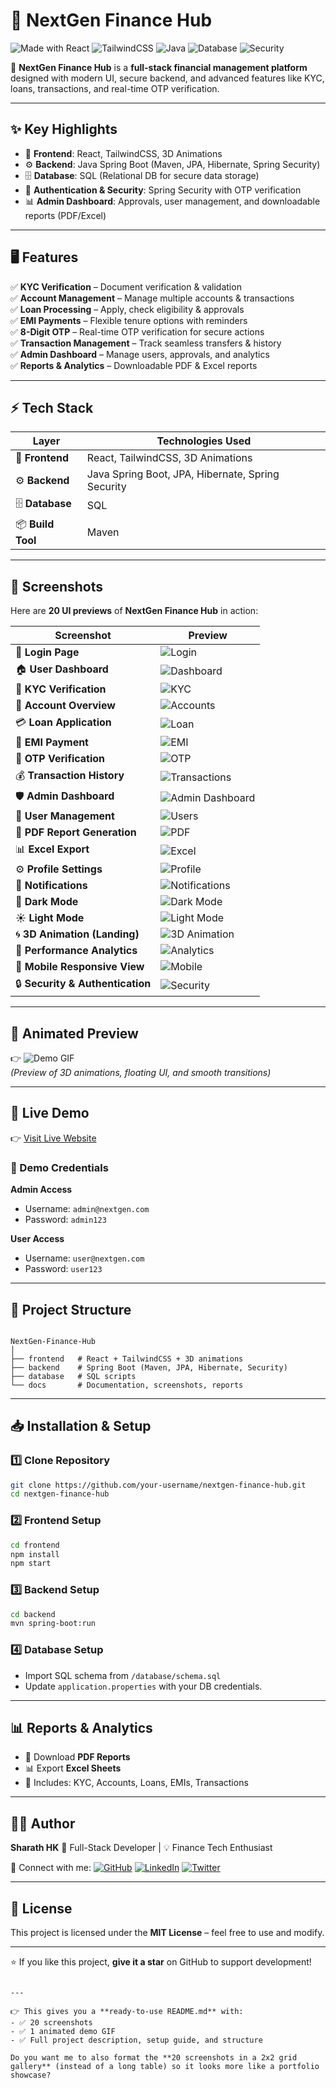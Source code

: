 
# 🌟 NextGen Finance Hub

![Made with React](https://img.shields.io/badge/Frontend-React-blue?logo=react)
![TailwindCSS](https://img.shields.io/badge/Styling-TailwindCSS-38bdf8?logo=tailwindcss)
![Java](https://img.shields.io/badge/Backend-Java%20Spring%20Boot-orange?logo=java)
![Database](https://img.shields.io/badge/Database-SQL-green?logo=mysql)
![Security](https://img.shields.io/badge/Security-Spring%20Security-critical?logo=springsecurity)

🚀 **NextGen Finance Hub** is a **full-stack financial management platform** designed with modern UI, secure backend, and advanced features like KYC, loans, transactions, and real-time OTP verification.

---

## ✨ Key Highlights

- 🎨 **Frontend**: React, TailwindCSS, 3D Animations  
- ⚙️ **Backend**: Java Spring Boot (Maven, JPA, Hibernate, Spring Security)  
- 🗄️ **Database**: SQL (Relational DB for secure data storage)  
- 🔑 **Authentication & Security**: Spring Security with OTP verification  
- 📊 **Admin Dashboard**: Approvals, user management, and downloadable reports (PDF/Excel)  

---

## 🖥️ Features

✅ **KYC Verification** – Document verification & validation  
✅ **Account Management** – Manage multiple accounts & transactions  
✅ **Loan Processing** – Apply, check eligibility & approvals  
✅ **EMI Payments** – Flexible tenure options with reminders  
✅ **8-Digit OTP** – Real-time OTP verification for secure actions  
✅ **Transaction Management** – Track seamless transfers & history  
✅ **Admin Dashboard** – Manage users, approvals, and analytics  
✅ **Reports & Analytics** – Downloadable PDF & Excel reports  

---

## ⚡ Tech Stack

| Layer      | Technologies Used |
|------------|------------------|
| 🎨 **Frontend** | React, TailwindCSS, 3D Animations |
| ⚙️ **Backend** | Java Spring Boot, JPA, Hibernate, Spring Security |
| 🗄️ **Database** | SQL |
| 📦 **Build Tool** | Maven |

---

## 📸 Screenshots

Here are **20 UI previews** of **NextGen Finance Hub** in action:

| Screenshot | Preview |
|------------|---------|
| 🔐 **Login Page** | ![Login](docs/screenshots/login.png) |
| 🏠 **User Dashboard** | ![Dashboard](docs/screenshots/dashboard.png) |
| 🪪 **KYC Verification** | ![KYC](docs/screenshots/kyc.png) |
| 🏦 **Account Overview** | ![Accounts](docs/screenshots/account-overview.png) |
| 💳 **Loan Application** | ![Loan](docs/screenshots/loan.png) |
| 📅 **EMI Payment** | ![EMI](docs/screenshots/emi.png) |
| 🔑 **OTP Verification** | ![OTP](docs/screenshots/otp.png) |
| 💰 **Transaction History** | ![Transactions](docs/screenshots/transactions.png) |
| 🛡️ **Admin Dashboard** | ![Admin Dashboard](docs/screenshots/admin-dashboard.png) |
| 👥 **User Management** | ![Users](docs/screenshots/user-management.png) |
| 📑 **PDF Report Generation** | ![PDF](docs/screenshots/pdf-report.png) |
| 📊 **Excel Export** | ![Excel](docs/screenshots/excel-export.png) |
| ⚙️ **Profile Settings** | ![Profile](docs/screenshots/profile-settings.png) |
| 🔔 **Notifications** | ![Notifications](docs/screenshots/notifications.png) |
| 🌙 **Dark Mode** | ![Dark Mode](docs/screenshots/dark-mode.png) |
| ☀️ **Light Mode** | ![Light Mode](docs/screenshots/light-mode.png) |
| 🌀 **3D Animation (Landing)** | ![3D Animation](docs/screenshots/3d-animation.png) |
| 🚀 **Performance Analytics** | ![Analytics](docs/screenshots/analytics.png) |
| 📱 **Mobile Responsive View** | ![Mobile](docs/screenshots/mobile.png) |
| 🔒 **Security & Authentication** | ![Security](docs/screenshots/security.png) |

---

## 🎥 Animated Preview

👉 ![Demo GIF](docs/screenshots/nextgen-demo.gif)  
*(Preview of 3D animations, floating UI, and smooth transitions)*  

---

## 🚀 Live Demo

👉 [Visit Live Website](https://nextgen-finance-hub.onrender.com/)  

### 🔑 Demo Credentials

**Admin Access**  
- Username: `admin@nextgen.com`  
- Password: `admin123`  

**User Access**  
- Username: `user@nextgen.com`  
- Password: `user123`  

---

## 📂 Project Structure

```

NextGen-Finance-Hub
│
├── frontend   # React + TailwindCSS + 3D animations
├── backend    # Spring Boot (Maven, JPA, Hibernate, Security)
├── database   # SQL scripts
└── docs       # Documentation, screenshots, reports

````

---

## 📥 Installation & Setup

### 1️⃣ Clone Repository
```bash
git clone https://github.com/your-username/nextgen-finance-hub.git
cd nextgen-finance-hub
````

### 2️⃣ Frontend Setup

```bash
cd frontend
npm install
npm start
```

### 3️⃣ Backend Setup

```bash
cd backend
mvn spring-boot:run
```

### 4️⃣ Database Setup

* Import SQL schema from `/database/schema.sql`
* Update `application.properties` with your DB credentials.

---

## 📊 Reports & Analytics

* 📄 Download **PDF Reports**
* 📊 Export **Excel Sheets**
* 📌 Includes: KYC, Accounts, Loans, EMIs, Transactions

---

## 👨‍💻 Author

**Sharath HK**
💼 Full-Stack Developer | 💡 Finance Tech Enthusiast

🔗 Connect with me:
[![GitHub](https://img.shields.io/badge/GitHub-000?logo=github)](https://github.com/your-username)
[![LinkedIn](https://img.shields.io/badge/LinkedIn-0e76a8?logo=linkedin)](https://linkedin.com/in/your-profile)
[![Twitter](https://img.shields.io/badge/Twitter-1DA1F2?logo=twitter)](https://twitter.com/your-handle)

---

## 📜 License

This project is licensed under the **MIT License** – feel free to use and modify.

---

⭐ If you like this project, **give it a star** on GitHub to support development!

```

---

👉 This gives you a **ready-to-use README.md** with:
- ✅ 20 screenshots  
- ✅ 1 animated demo GIF  
- ✅ Full project description, setup guide, and structure  

Do you want me to also format the **20 screenshots in a 2x2 grid gallery** (instead of a long table) so it looks more like a portfolio showcase?
```
